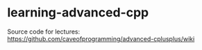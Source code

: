# learning-advanced-cpp

Source code for lectures: https://github.com/caveofprogramming/advanced-cplusplus/wiki
